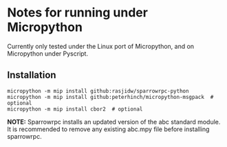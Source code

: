 # Notes for running under Micropython

Currently only tested under the Linux port of Micropython, and on Micropython under Pyscript.

## Installation

```
micropython -m mip install github:rasjidw/sparrowrpc-python
micropython -m mip install github:peterhinch/micropython-msgpack  # optional
micropython -m mip install cbor2  # optional
```

**NOTE:** Sparrowrpc installs an updated version of the abc standard module. It is recommended to remove any existing abc.mpy file before installing sparrowrpc.
